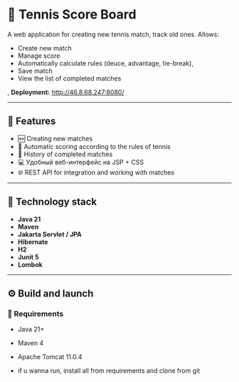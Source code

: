 # 🎾 Tennis Score Board 

A web application for creating new tennis match, track old ones. Allows:

- Create new match 
- Manage score
- Automatically calculate rules (deuce, advantage, tie-break),
- Save match 
- View the list of completed matches

, **Deployment:** http://46.8.68.247:8080/

---

## 🚀 Features

- 🆕 Creating new matches
- 🔢 Automatic scoring according to the rules of tennis
- 📜 History of completed matches
- 💻 Удобный веб-интерфейс на JSP + CSS
- 🌐 REST API for integration and working with matches

---

## 🧱 Technology stack

- **Java 21**
- **Maven**
- **Jakarta Servlet / JPA**
- **Hibernate**
- **H2**
- **Junit 5**
- **Lombok**
  

---

## ⚙️ Build and launch

### 🔧 Requirements

- Java 21+
- Maven 4
- Apache Tomcat 11.0.4

- if u wanna run, install all from requirements and clone from git
  
